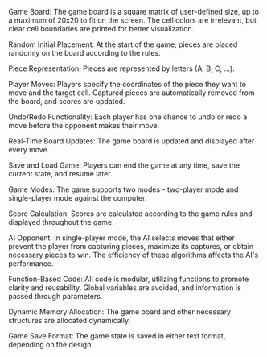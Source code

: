 Game Board: The game board is a square matrix of user-defined size, up to a maximum of 20x20 to fit on the screen. The cell colors are irrelevant, but clear cell boundaries are printed for better visualization.

Random Initial Placement: At the start of the game, pieces are placed randomly on the board according to the rules.

Piece Representation: Pieces are represented by letters (A, B, C, ...).

Player Moves: Players specify the coordinates of the piece they want to move and the target cell. Captured pieces are automatically removed from the board, and scores are updated.

Undo/Redo Functionality: Each player has one chance to undo or redo a move before the opponent makes their move.

Real-Time Board Updates: The game board is updated and displayed after every move.

Save and Load Game: Players can end the game at any time, save the current state, and resume later.

Game Modes: The game supports two modes - two-player mode and single-player mode against the computer.

Score Calculation: Scores are calculated according to the game rules and displayed throughout the game.

AI Opponent: In single-player mode, the AI selects moves that either prevent the player from capturing pieces, maximize its captures, or obtain necessary pieces to win. The efficiency of these algorithms affects the AI's performance.

Function-Based Code: All code is modular, utilizing functions to promote clarity and reusability. Global variables are avoided, and information is passed through parameters.

Dynamic Memory Allocation: The game board and other necessary structures are allocated dynamically.

Game Save Format: The game state is saved in either text format, depending on the design.

